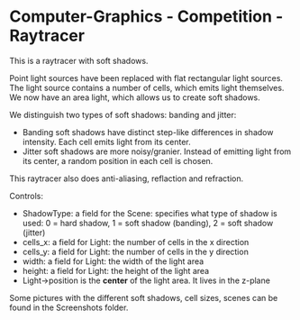 # Computer-Graphics - Competition - Raytracer

This is a raytracer with soft shadows.

Point light sources have been replaced with flat rectangular light sources. The light source contains a number of cells, which emits light themselves. We now have an area light, which allows us to create soft shadows.

We distinguish two types of soft shadows: banding and jitter:
* Banding soft shadows have distinct step-like differences in shadow intensity. Each cell emits light from its center.
* Jitter soft shadows are more noisy/granier. Instead of emitting light from its center, a random position in each cell is chosen.

This raytracer also does anti-aliasing, reflaction and refraction.


Controls:
* ShadowType: a field for the Scene: specifies what type of shadow is used: 0 = hard shadow, 1 = soft shadow (banding), 2 = soft shadow (jitter)
* cells_x: a field for Light: the number of cells in the x direction
* cells_y: a field for Light: the number of cells in the y direction
* width: a field for Light: the width of the light area
* height: a field for Light: the height of the light area
* Light->position is the **center** of the light area. It lives in the z-plane


Some pictures with the different soft shadows, cell sizes, scenes can be found in the Screenshots folder.